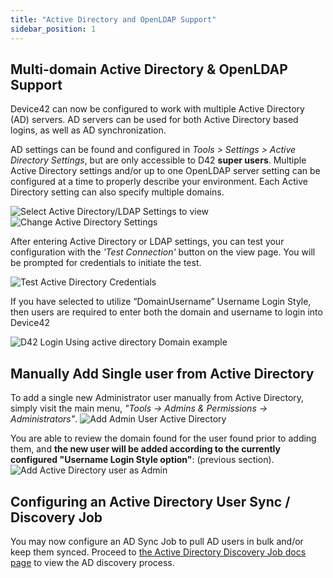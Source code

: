 ```yaml
---
title: "Active Directory and OpenLDAP Support"
sidebar_position: 1
---
```


## Multi-domain Active Directory & OpenLDAP Support

Device42 can now be configured to work with multiple Active Directory (AD) servers. AD servers can be used for both Active Directory based logins, as well as AD synchronization.

AD settings can be found and configured in _Tools > Settings > Active Directory Settings_, but are only accessible to D42 **super users**. Multiple Active Directory settings and/or up to one OpenLDAP server setting can be configured at a time to properly describe your environment. Each Active Directory setting can also specify multiple domains.

![Select Active Directory/LDAP Settings to view](/assets/images/Active_directory_settings_menu_button.png) ![Change Active Directory Settings](/assets/images/Change_Active_directory_settings-HL.png)

After entering Active Directory or LDAP settings, you can test your configuration with the _'Test Connection'_ button on the view page. You will be prompted for credentials to initiate the test.

![Test Active Directory Credentials](/assets/images/Test_AD_Connection_button.png)

If you have selected to utilize “DomainUsername” Username Login Style, then users are required to enter both the domain and username to login into Device42

![D42 Login Using active directory Domain example](/assets/images/Login_Screen_DomainName-Backslash_username.png)

## Manually Add Single user from Active Directory

To add a single new Administrator user manually from Active Directory, simply visit the main menu, _"Tools -> Admins & Permissions -> Administrators"_. ![Add Admin User Active Directory](/assets/images/manually_add_d42_admin_user_from_AD-1.png)

You are able to review the domain found for the user found prior to adding them, and **the new user will be added according to the currently configured "Username Login Style option"**: (previous section). ![Add Active Directory user as Admin](/assets/images/Add_AD_user_as_Admin.png)

## Configuring an Active Directory User Sync / Discovery Job

You may now configure an AD Sync Job to pull AD users in bulk and/or keep them synced. Proceed to [the Active Directory Discovery Job docs page](auto-discovery/active-directory-sync.md) to view the AD discovery process.
